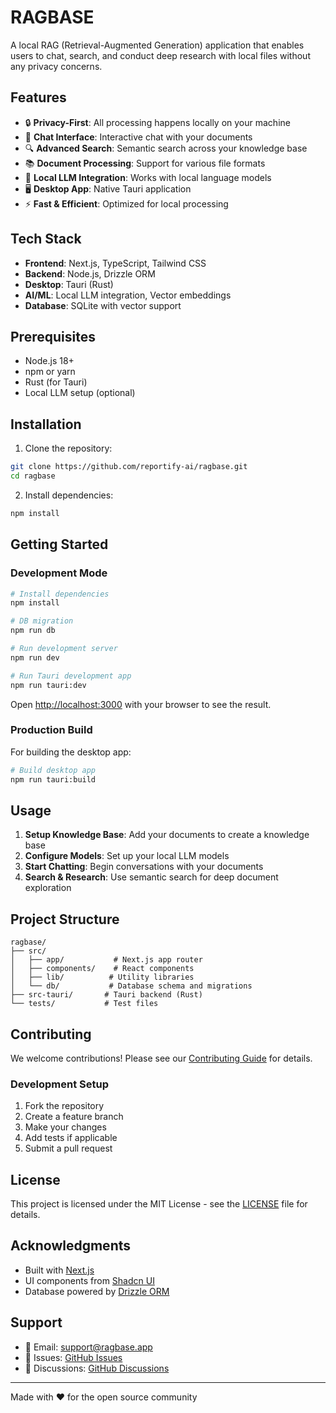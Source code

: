 # RAGBASE

A local RAG (Retrieval-Augmented Generation) application that enables users to chat, search, and conduct deep research with local files without any privacy concerns.

## Features

- 🔒 **Privacy-First**: All processing happens locally on your machine
- 💬 **Chat Interface**: Interactive chat with your documents
- 🔍 **Advanced Search**: Semantic search across your knowledge base
- 📚 **Document Processing**: Support for various file formats
- 🧠 **Local LLM Integration**: Works with local language models
- 🖥️ **Desktop App**: Native Tauri application
- ⚡ **Fast & Efficient**: Optimized for local processing

## Tech Stack

- **Frontend**: Next.js, TypeScript, Tailwind CSS
- **Backend**: Node.js, Drizzle ORM
- **Desktop**: Tauri (Rust)
- **AI/ML**: Local LLM integration, Vector embeddings
- **Database**: SQLite with vector support

## Prerequisites

- Node.js 18+ 
- npm or yarn
- Rust (for Tauri)
- Local LLM setup (optional)

## Installation

1. Clone the repository:
```bash
git clone https://github.com/reportify-ai/ragbase.git
cd ragbase
```

2. Install dependencies:
```bash
npm install
```

## Getting Started

### Development Mode

```bash
# Install dependencies
npm install

# DB migration
npm run db

# Run development server
npm run dev

# Run Tauri development app
npm run tauri:dev
```

Open [http://localhost:3000](http://localhost:3000) with your browser to see the result.

### Production Build

For building the desktop app:

```bash
# Build desktop app
npm run tauri:build
```

## Usage

1. **Setup Knowledge Base**: Add your documents to create a knowledge base
2. **Configure Models**: Set up your local LLM models
3. **Start Chatting**: Begin conversations with your documents
4. **Search & Research**: Use semantic search for deep document exploration

## Project Structure

```
ragbase/
├── src/
│   ├── app/           # Next.js app router
│   ├── components/    # React components
│   ├── lib/          # Utility libraries
│   └── db/           # Database schema and migrations
├── src-tauri/       # Tauri backend (Rust)
└── tests/           # Test files
```

## Contributing

We welcome contributions! Please see our [Contributing Guide](CONTRIBUTING.md) for details.

### Development Setup

1. Fork the repository
2. Create a feature branch
3. Make your changes
4. Add tests if applicable
5. Submit a pull request

## License

This project is licensed under the MIT License - see the [LICENSE](LICENSE) file for details.

## Acknowledgments

- Built with [Next.js](https://nextjs.org/)
- UI components from [Shadcn UI](https://ui.shadcn.com/)
- Database powered by [Drizzle ORM](https://orm.drizzle.team/)

## Support

- 📧 Email: support@ragbase.app
- 🐛 Issues: [GitHub Issues](https://github.com/reportify-ai/ragbase/issues)
- 💬 Discussions: [GitHub Discussions](https://github.com/reportify-ai/ragbase/discussions)

---

Made with ❤️ for the open source community
